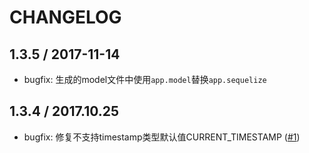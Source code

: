 # CHANGELOG

## 1.3.5 / 2017-11-14

* bugfix: 生成的model文件中使用`app.model`替换`app.sequelize`

## 1.3.4 / 2017.10.25

* bugfix: 修复不支持timestamp类型默认值CURRENT_TIMESTAMP ([#1][issue-1])

[issue-1]: https://github.com/yliyun-team/egg-sequelize-gen/issues/1